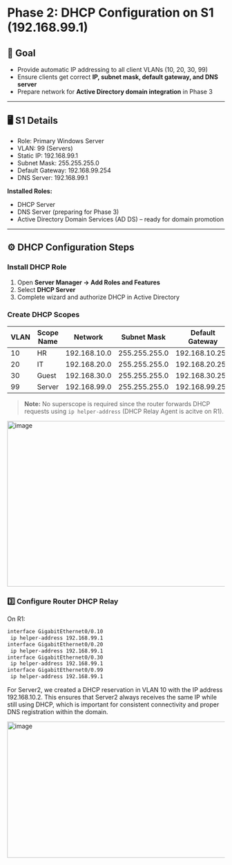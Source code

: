 # Phase 2: DHCP Configuration on S1 (192.168.99.1)

## 📘 Goal
- Provide automatic IP addressing to all client VLANs (10, 20, 30, 99)  
- Ensure clients get correct **IP, subnet mask, default gateway, and DNS server**  
- Prepare network for **Active Directory domain integration** in Phase 3

---

## 🖥️ S1 Details
- Role: Primary Windows Server  
- VLAN: 99 (Servers)  
- Static IP: 192.168.99.1  
- Subnet Mask: 255.255.255.0  
- Default Gateway: 192.168.99.254  
- DNS Server: 192.168.99.1  

**Installed Roles:**
- DHCP Server
- DNS Server (preparing for Phase 3)
- Active Directory Domain Services (AD DS) – ready for domain promotion

---

## ⚙️ DHCP Configuration Steps

###  Install DHCP Role
1. Open **Server Manager → Add Roles and Features**  
2. Select **DHCP Server**  
3. Complete wizard and authorize DHCP in Active Directory  

###  Create DHCP Scopes

| VLAN | Scope Name | Network | Subnet Mask | Default Gateway | DNS Server |
|------|------------|---------|-------------|----------------|------------|
| 10   | HR        | 192.168.10.0 | 255.255.255.0 | 192.168.10.254 | 192.168.99.1 |
| 20   | IT        | 192.168.20.0 | 255.255.255.0 | 192.168.20.254 | 192.168.99.1 |
| 30   | Guest     | 192.168.30.0 | 255.255.255.0 | 192.168.30.254 | 192.168.99.1 |
| 99   | Server    | 192.168.99.0 | 255.255.255.0 | 192.168.99.254 | 192.168.99.1 |

> **Note:** No superscope is required since the router forwards DHCP requests using `ip helper-address` (DHCP Relay Agent is acitve on R1).

<img width="1077" height="383" alt="image" src="https://github.com/user-attachments/assets/5064986a-25e5-4d37-a9a5-75e20a7e6ad3" />
 

### 3️⃣ Configure Router DHCP Relay
On R1:

```bash
interface GigabitEthernet0/0.10
 ip helper-address 192.168.99.1
interface GigabitEthernet0/0.20
 ip helper-address 192.168.99.1
interface GigabitEthernet0/0.30
 ip helper-address 192.168.99.1
interface GigabitEthernet0/0.99
 ip helper-address 192.168.99.1
```

For Server2, we created a DHCP reservation in VLAN 10 with the IP address 192.168.10.2. This ensures that Server2 always receives the same IP while still using DHCP, which is important for consistent connectivity and proper DNS registration within the domain. 

<img width="560" height="315" alt="image" src="https://github.com/user-attachments/assets/b6020f9e-03fa-421b-955b-0b8c78e49748" />


